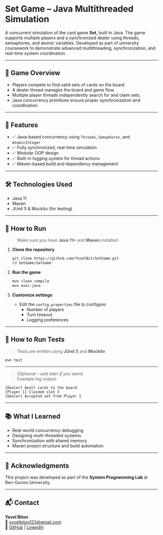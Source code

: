 # Set Game – Java Multithreaded Simulation

A concurrent simulation of the card game **Set**, built in Java. The game supports multiple players and a synchronized dealer using threads, semaphores, and atomic variables. Developed as part of university coursework to demonstrate advanced multithreading, synchronization, and real-time system coordination.

---

## 🧩 Game Overview

- Players compete to find valid sets of cards on the board.
- A dealer thread manages the board and game flow.
- Multiple player threads independently search for and claim sets.
- Java concurrency primitives ensure proper synchronization and coordination.

---

## 🧪 Features

- ✅ Java-based concurrency using `Threads`, `Semaphores`, and `AtomicInteger`
- ✅ Fully synchronized, real-time simulation
- ✅ Modular OOP design
- ✅ Built-in logging system for thread actions
- ✅ Maven-based build and dependency management

---

## 🛠️ Technologies Used

- Java 11
- Maven
- JUnit 5 & Mockito (for testing)

---

## 🚀 How to Run

> Make sure you have **Java 11+** and **Maven** installed.

1. **Clone the repository**
   ```bash
   git clone https://github.com/YovelBit/SetGame.git
   cd SetGame/SetGame
   ```

2. **Run the game**
   ```bash
   mvn clean compile
   mvn exec:java
   ```

3. **Customize settings**
   - Edit the `config.properties` file to configure:
     - Number of players
     - Turn timeout
     - Logging preferences

---

## 🧪 How to Run Tests

> Tests are written using **JUnit 5** and **Mockito**

```bash
mvn test
```

---

> *(Optional – add later if you want)*  
Example log output:

```
[Dealer] Dealt cards to the board.
[Player 1] Claimed slot 3
[Dealer] Accepted set from Player 1
```

---

## 📚 What I Learned

- Real-world concurrency debugging
- Designing multi-threaded systems
- Synchronization with shared memory
- Maven project structure and build automation

---

## 🤝 Acknowledgments

This project was developed as part of the **System Programming Lab** at Ben-Gurion University.

---

## 📬 Contact

**Yovel Biton**  
📧 yovelbiton123@gmail.com  
🔗 [GitHub](https://github.com/YovelBit) | [LinkedIn](https://linkedin.com/in/yovelbiton)